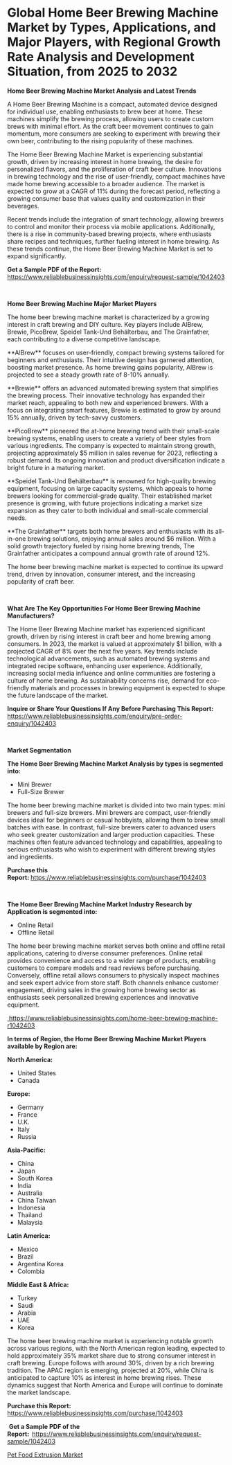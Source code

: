 <p><h1>Global Home Beer Brewing Machine Market by Types, Applications, and Major Players, with Regional Growth Rate Analysis and Development Situation, from 2025 to 2032</h1></p><p><strong>Home Beer Brewing Machine Market Analysis and Latest Trends</strong></p>
<p><p>A Home Beer Brewing Machine is a compact, automated device designed for individual use, enabling enthusiasts to brew beer at home. These machines simplify the brewing process, allowing users to create custom brews with minimal effort. As the craft beer movement continues to gain momentum, more consumers are seeking to experiment with brewing their own beer, contributing to the rising popularity of these machines.</p><p>The Home Beer Brewing Machine Market is experiencing substantial growth, driven by increasing interest in home brewing, the desire for personalized flavors, and the proliferation of craft beer culture. Innovations in brewing technology and the rise of user-friendly, compact machines have made home brewing accessible to a broader audience. The market is expected to grow at a CAGR of 11% during the forecast period, reflecting a growing consumer base that values quality and customization in their beverages.</p><p>Recent trends include the integration of smart technology, allowing brewers to control and monitor their process via mobile applications. Additionally, there is a rise in community-based brewing projects, where enthusiasts share recipes and techniques, further fueling interest in home brewing. As these trends continue, the Home Beer Brewing Machine Market is set to expand significantly.</p></p>
<p><strong>Get a Sample PDF of the Report:&nbsp;</strong> <a href="https://www.reliablebusinessinsights.com/enquiry/request-sample/1042403?utm_campaign=2190&utm_medium=2&utm_source=Github&utm_content=ia&utm_term=04042025&utm_id=home-beer-brewing-machine">https://www.reliablebusinessinsights.com/enquiry/request-sample/1042403</a></p>
<p>&nbsp;</p>
<p><strong>Home Beer Brewing Machine Major Market Players</strong></p>
<p><p>The home beer brewing machine market is characterized by a growing interest in craft brewing and DIY culture. Key players include AlBrew, Brewie, PicoBrew, Speidel Tank-Und Behälterbau, and The Grainfather, each contributing to a diverse competitive landscape.</p><p>**AlBrew** focuses on user-friendly, compact brewing systems tailored for beginners and enthusiasts. Their intuitive design has garnered attention, boosting market presence. As home brewing gains popularity, AlBrew is projected to see a steady growth rate of 8-10% annually.</p><p>**Brewie** offers an advanced automated brewing system that simplifies the brewing process. Their innovative technology has expanded their market reach, appealing to both new and experienced brewers. With a focus on integrating smart features, Brewie is estimated to grow by around 15% annually, driven by tech-savvy customers.</p><p>**PicoBrew** pioneered the at-home brewing trend with their small-scale brewing systems, enabling users to create a variety of beer styles from various ingredients. The company is expected to maintain strong growth, projecting approximately $5 million in sales revenue for 2023, reflecting a robust demand. Its ongoing innovation and product diversification indicate a bright future in a maturing market.</p><p>**Speidel Tank-Und Behälterbau** is renowned for high-quality brewing equipment, focusing on large capacity systems, which appeals to home brewers looking for commercial-grade quality. Their established market presence is growing, with future projections indicating a market size expansion as they cater to both individual and small-scale commercial needs.</p><p>**The Grainfather** targets both home brewers and enthusiasts with its all-in-one brewing solutions, enjoying annual sales around $6 million. With a solid growth trajectory fueled by rising home brewing trends, The Grainfather anticipates a compound annual growth rate of around 12%.</p><p>The home beer brewing machine market is expected to continue its upward trend, driven by innovation, consumer interest, and the increasing popularity of craft beer.</p></p>
<p>&nbsp;</p>
<p><strong>What Are The Key Opportunities For Home Beer Brewing Machine Manufacturers?</strong></p>
<p><p>The Home Beer Brewing Machine market has experienced significant growth, driven by rising interest in craft beer and home brewing among consumers. In 2023, the market is valued at approximately $1 billion, with a projected CAGR of 8% over the next five years. Key trends include technological advancements, such as automated brewing systems and integrated recipe software, enhancing user experience. Additionally, increasing social media influence and online communities are fostering a culture of home brewing. As sustainability concerns rise, demand for eco-friendly materials and processes in brewing equipment is expected to shape the future landscape of the market.</p></p>
<p><strong>Inquire or Share Your Questions If Any Before Purchasing This Report:</strong> <a href="https://www.reliablebusinessinsights.com/enquiry/pre-order-enquiry/1042403?utm_campaign=2190&utm_medium=2&utm_source=Github&utm_content=ia&utm_term=04042025&utm_id=home-beer-brewing-machine">https://www.reliablebusinessinsights.com/enquiry/pre-order-enquiry/1042403</a></p>
<p>&nbsp;</p>
<p><strong>Market Segmentation</strong></p>
<p><strong>The Home Beer Brewing Machine Market Analysis by types is segmented into:</strong></p>
<p><ul><li>Mini Brewer</li><li>Full-Size Brewer</li></ul></p>
<p><p>The home beer brewing machine market is divided into two main types: mini brewers and full-size brewers. Mini brewers are compact, user-friendly devices ideal for beginners or casual hobbyists, allowing them to brew small batches with ease. In contrast, full-size brewers cater to advanced users who seek greater customization and larger production capacities. These machines often feature advanced technology and capabilities, appealing to serious enthusiasts who wish to experiment with different brewing styles and ingredients.</p></p>
<p><strong>Purchase this Report:&nbsp;</strong><a href="https://www.reliablebusinessinsights.com/purchase/1042403?utm_campaign=2190&utm_medium=2&utm_source=Github&utm_content=ia&utm_term=04042025&utm_id=home-beer-brewing-machine">https://www.reliablebusinessinsights.com/purchase/1042403</a></p>
<p>&nbsp;</p>
<p><strong>The Home Beer Brewing Machine Market Industry Research by Application is segmented into:</strong></p>
<p><ul><li>Online Retail</li><li>Offline Retail</li></ul></p>
<p><p>The home beer brewing machine market serves both online and offline retail applications, catering to diverse consumer preferences. Online retail provides convenience and access to a wider range of products, enabling customers to compare models and read reviews before purchasing. Conversely, offline retail allows consumers to physically inspect machines and seek expert advice from store staff. Both channels enhance customer engagement, driving sales in the growing home brewing sector as enthusiasts seek personalized brewing experiences and innovative equipment.</p></p>
<p><a href="https://www.reliablebusinessinsights.com/home-beer-brewing-machine-r1042403?utm_campaign=2190&utm_medium=2&utm_source=Github&utm_content=ia&utm_term=04042025&utm_id=home-beer-brewing-machine">&nbsp;https://www.reliablebusinessinsights.com/home-beer-brewing-machine-r1042403</a></p>
<p><strong>In terms of Region, the Home Beer Brewing Machine Market Players available by Region are:</strong></p>
<p>
    <p> <strong> North America: </strong>
        <ul>
            <li>United States</li>
            <li>Canada</li>
        </ul>
        </p> 
    <p> <strong> Europe: </strong>
        <ul>
            <li>Germany</li>
            <li>France</li>
            <li>U.K.</li>
            <li>Italy</li>
            <li>Russia</li>
        </ul>
        </p> 
    <p> <strong> Asia-Pacific: </strong>
        <ul>
            <li>China</li>
            <li>Japan</li>
            <li>South Korea</li>
            <li>India</li>
            <li>Australia</li>
            <li>China Taiwan</li>
            <li>Indonesia</li>
            <li>Thailand</li>
            <li>Malaysia</li>
        </ul>
        </p> 
    <p> <strong> Latin America: </strong>
        <ul>
            <li>Mexico</li>
            <li>Brazil</li>
            <li>Argentina Korea</li>
            <li>Colombia</li>
        </ul>
        </p> 
    <p> <strong> Middle East & Africa: </strong>
        <ul>
            <li>Turkey</li>
            <li>Saudi</li>
            <li>Arabia</li>
            <li>UAE</li>
            <li>Korea</li>
        </ul>
    </p>
    </p>
<p><p>The home beer brewing machine market is experiencing notable growth across various regions, with the North American region leading, expected to hold approximately 35% market share due to strong consumer interest in craft brewing. Europe follows with around 30%, driven by a rich brewing tradition. The APAC region is emerging, projected at 20%, while China is anticipated to capture 10% as interest in home brewing rises. These dynamics suggest that North America and Europe will continue to dominate the market landscape.</p></p>
<p><strong>Purchase this Report: </strong><a href="https://www.reliablebusinessinsights.com/purchase/1042403?utm_campaign=2190&utm_medium=2&utm_source=Github&utm_content=ia&utm_term=04042025&utm_id=home-beer-brewing-machine">https://www.reliablebusinessinsights.com/purchase/1042403</a></p>
<p>&nbsp;<strong>Get a Sample PDF of the Report:&nbsp;&nbsp;</strong><a href="https://www.reliablebusinessinsights.com/enquiry/request-sample/1042403?utm_campaign=2190&utm_medium=2&utm_source=Github&utm_content=ia&utm_term=04042025&utm_id=home-beer-brewing-machine">https://www.reliablebusinessinsights.com/enquiry/request-sample/1042403</a></p>
<p><strong></strong></p>
<p><p><a href="https://github.com/AshrafKhan865/Market-Research-Report-List-2/blob/main/pet-food-extrusion-market.md?utm_campaign=2190&utm_medium=2&utm_source=Github&utm_content=ia&utm_term=04042025&utm_id=home-beer-brewing-machine">Pet Food Extrusion Market</a></p></p>